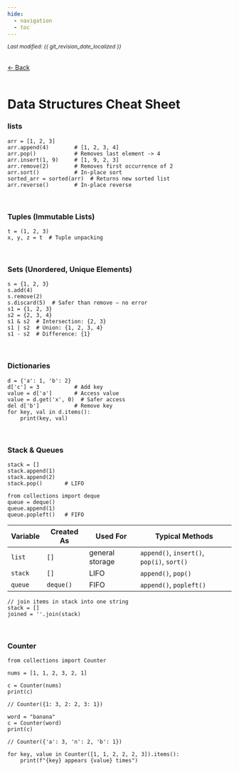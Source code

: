 ```yaml
---
hide:
  - navigation
  - toc
---
```


<small><i>Last modified: {{ git_revision_date_localized }}</i></small>

<div class="back-button">
    <br>
    <a href="javascript:history.back()">← Back</a>
    <br>
    <br>
</div>

# Data Structures Cheat Sheet

### lists

```
arr = [1, 2, 3]
arr.append(4)        # [1, 2, 3, 4]
arr.pop()            # Removes last element -> 4
arr.insert(1, 9)     # [1, 9, 2, 3]
arr.remove(2)        # Removes first occurrence of 2
arr.sort()           # In-place sort
sorted_arr = sorted(arr)  # Returns new sorted list
arr.reverse()        # In-place reverse
```

<br>

### Tuples (Immutable Lists)

```
t = (1, 2, 3)
x, y, z = t  # Tuple unpacking
```

<br>

### Sets (Unordered, Unique Elements)

```
s = {1, 2, 3}
s.add(4)
s.remove(2)
s.discard(5)  # Safer than remove – no error
s1 = {1, 2, 3}
s2 = {2, 3, 4}
s1 & s2  # Intersection: {2, 3}
s1 | s2  # Union: {1, 2, 3, 4}
s1 - s2  # Difference: {1}
```

<br>

### Dictionaries

```
d = {'a': 1, 'b': 2}
d['c'] = 3           # Add key
value = d['a']       # Access value
value = d.get('x', 0)  # Safer access
del d['b']           # Remove key
for key, val in d.items():
    print(key, val)
```

<br>

### Stack & Queues

```
stack = []
stack.append(1)
stack.append(2)
stack.pop()       # LIFO
```

```
from collections import deque
queue = deque()
queue.append(1)
queue.popleft()   # FIFO
```

| Variable | Created As | Used For        | Typical Methods                            |
| -------- | ---------- | --------------- | ------------------------------------------ |
| `list`   | `[]`       | general storage | `append()`, `insert()`, `pop(i)`, `sort()` |
| `stack`  | `[]`       | LIFO            | `append()`, `pop()`                        |
| `queue`  | `deque()`  | FIFO            | `append()`, `popleft()`                    |


```
// join items in stack into one string
stack = []
joined = ''.join(stack)
```

<br>

### Counter

`from collections import Counter`

```
nums = [1, 1, 2, 3, 2, 1]

c = Counter(nums)
print(c)

// Counter({1: 3, 2: 2, 3: 1})
```

```
word = "banana"
c = Counter(word)
print(c)

// Counter({'a': 3, 'n': 2, 'b': 1})
```

```
for key, value in Counter([1, 1, 2, 2, 2, 3]).items():
    print(f"{key} appears {value} times")
```